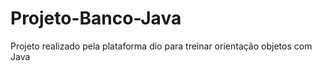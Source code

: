 # Projeto-Banco-Java
Projeto realizado pela plataforma dio para treinar orientação objetos com Java
